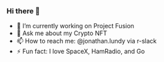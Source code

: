 ### Hi there 👋

- 🔭 I’m currently working on Project Fusion
- 💬 Ask me about my Crypto NFT
- 📫 How to reach me: @jonathan.lundy via r-slack
- ⚡ Fun fact: I love SpaceX, HamRadio, and Go

<!--
**rr-jonathan-lundy/rr-jonathan-lundy** is a ✨ _special_ ✨ repository because its `README.md` (this file) appears on your GitHub profile.

Here are some ideas to get you started:

- 🔭 I’m currently working on ...
- 🌱 I’m currently learning ...
- 👯 I’m looking to collaborate on ...
- 🤔 I’m looking for help with ...
- 💬 Ask me about ...
- 📫 How to reach me: ...
- 😄 Pronouns: ...
- ⚡ Fun fact: ...
-->
